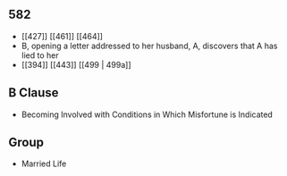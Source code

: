 ## 582
- [[427]] [[461]] [[464]] 
- B, opening a letter addressed to her husband, A, discovers that A has lied to her
- [[394]] [[443]] [[499 | 499a]] 

## B Clause
- Becoming Involved with Conditions in Which Misfortune is Indicated

## Group
- Married Life

